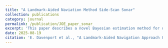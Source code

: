 ```yaml
---
title: "A Landmark-Aided Naviation Method Side-Scan Sonar"
collection: publications
category: journal
permalink: /publication/JOE_paper_sonar
excerpt: 'This paper describes a novel Bayesian estimation method for using landmarks to navigate with side-scan sonar. The algorithm uses an unscented Kalman filter, a particle filter, and probabilistic data association. It is tested in simulation and in the field.'
date: 2025-08-19
citation: 'E. Davenport et al., "A Landmark-Aided Navigation Approach Using Side-Scan Sonar," in IEEE Journal of Oceanic Engineering, doi: 10.1109/JOE.2025.3578230.'
---
```

